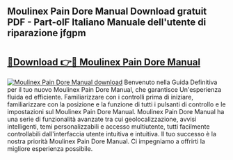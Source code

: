 ## Moulinex Pain Dore Manual Download gratuit PDF - Part-oIF Italiano Manuale dell'utente di riparazione jfgpm

# <h2><a href="http://dfgk95.blite.top/?on=Moulinex+Pain+Dore+Manual">🔗Download 👉🔴 Moulinex Pain Dore Manual</a></h2>

[![Moulinex Pain Dore Manual download](https://i.imgur.com/lujVjoI.png)](http://dfgk95.blite.top/?on=Moulinex+Pain+Dore+Manual)
Benvenuto nella Guida Definitiva per il tuo nuovo Moulinex Pain Dore Manual, che garantisce Un'esperienza fluida ed efficiente. Familiarizzare con i controlli prima di iniziare, familiarizzare con la posizione e la funzione di tutti i pulsanti di controllo e le impostazioni sul Moulinex Pain Dore Manual. Moulinex Pain Dore Manual ha una serie di funzionalità avanzate tra cui geolocalizzazione, avvisi intelligenti, temi personalizzabili e accesso multiutente, tutti facilmente controllabili dall'interfaccia utente intuitiva e intuitiva. Il tuo successo è la nostra priorità Moulinex Pain Dore Manual. Ci impegniamo a offrirti la migliore esperienza possibile.
